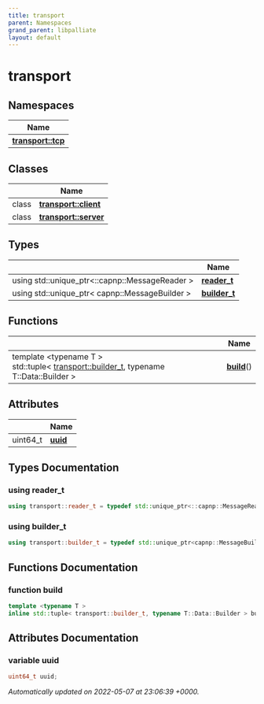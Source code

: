 ```yaml
---
title: transport
parent: Namespaces
grand_parent: libpalliate
layout: default
---
```


# transport



## Namespaces

| Name           |
| -------------- |
| **[transport::tcp](/libpalliate/generated/Namespaces/namespacetransport_1_1tcp)**  |

## Classes

|                | Name           |
| -------------- | -------------- |
| class | **[transport::client](/libpalliate/generated/Classes/classtransport_1_1client)**  |
| class | **[transport::server](/libpalliate/generated/Classes/classtransport_1_1server)**  |

## Types

|                | Name           |
| -------------- | -------------- |
| using std::unique_ptr<::capnp::MessageReader > | **[reader_t](/libpalliate/generated/Namespaces/namespacetransport#using-reader-t)**  |
| using std::unique_ptr< capnp::MessageBuilder > | **[builder_t](/libpalliate/generated/Namespaces/namespacetransport#using-builder-t)**  |

## Functions

|                | Name           |
| -------------- | -------------- |
| template <typename T \> <br>std::tuple< [transport::builder_t](/libpalliate/generated/Namespaces/namespacetransport#using-builder-t), typename T::Data::Builder > | **[build](/libpalliate/generated/Namespaces/namespacetransport#function-build)**() |

## Attributes

|                | Name           |
| -------------- | -------------- |
| uint64_t | **[uuid](/libpalliate/generated/Namespaces/namespacetransport#variable-uuid)**  |

## Types Documentation

### using reader_t

```cpp
using transport::reader_t = typedef std::unique_ptr<::capnp::MessageReader>;
```


### using builder_t

```cpp
using transport::builder_t = typedef std::unique_ptr<capnp::MessageBuilder>;
```



## Functions Documentation

### function build

```cpp
template <typename T >
inline std::tuple< transport::builder_t, typename T::Data::Builder > build()
```



## Attributes Documentation

### variable uuid

```cpp
uint64_t uuid;
```






_Automatically updated on 2022-05-07 at 23:06:39 +0000._